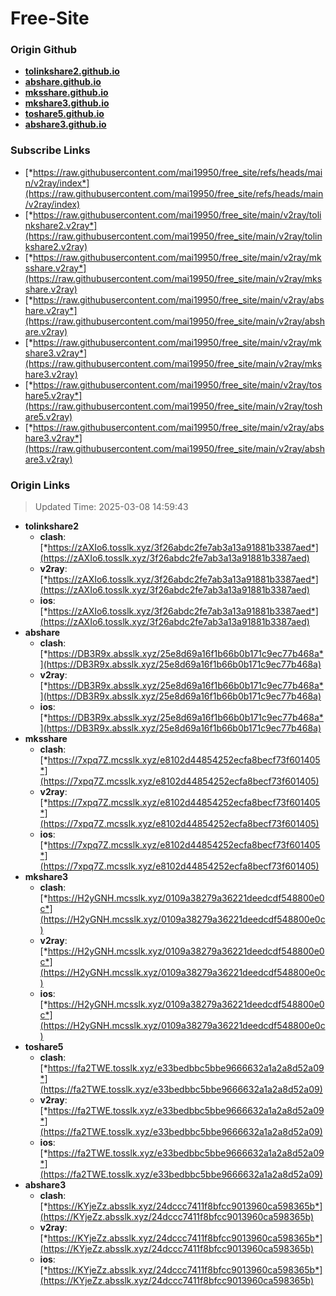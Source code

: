 # Free-Site

### Origin Github

- [**tolinkshare2.github.io**](https://github.com/tolinkshare2/tolinkshare2.github.io)
- [**abshare.github.io**](https://github.com/abshare/abshare.github.io)
- [**mksshare.github.io**](https://github.com/mksshare/mksshare.github.io)
- [**mkshare3.github.io**](https://github.com/mkshare3/mkshare3.github.io)
- [**toshare5.github.io**](https://github.com/toshare5/toshare5.github.io)
- [**abshare3.github.io**](https://github.com/abshare3/abshare3.github.io)

### Subscribe Links

- [*https://raw.githubusercontent.com/mai19950/free_site/refs/heads/main/v2ray/index*](https://raw.githubusercontent.com/mai19950/free_site/refs/heads/main/v2ray/index)
- [*https://raw.githubusercontent.com/mai19950/free_site/main/v2ray/tolinkshare2.v2ray*](https://raw.githubusercontent.com/mai19950/free_site/main/v2ray/tolinkshare2.v2ray)
- [*https://raw.githubusercontent.com/mai19950/free_site/main/v2ray/mksshare.v2ray*](https://raw.githubusercontent.com/mai19950/free_site/main/v2ray/mksshare.v2ray)
- [*https://raw.githubusercontent.com/mai19950/free_site/main/v2ray/abshare.v2ray*](https://raw.githubusercontent.com/mai19950/free_site/main/v2ray/abshare.v2ray)
- [*https://raw.githubusercontent.com/mai19950/free_site/main/v2ray/mkshare3.v2ray*](https://raw.githubusercontent.com/mai19950/free_site/main/v2ray/mkshare3.v2ray)
- [*https://raw.githubusercontent.com/mai19950/free_site/main/v2ray/toshare5.v2ray*](https://raw.githubusercontent.com/mai19950/free_site/main/v2ray/toshare5.v2ray)
- [*https://raw.githubusercontent.com/mai19950/free_site/main/v2ray/abshare3.v2ray*](https://raw.githubusercontent.com/mai19950/free_site/main/v2ray/abshare3.v2ray)

### Origin Links

> Updated Time: 2025-03-08 14:59:43

- **tolinkshare2**
  - **clash**: [*https://zAXIo6.tosslk.xyz/3f26abdc2fe7ab3a13a91881b3387aed*](https://zAXIo6.tosslk.xyz/3f26abdc2fe7ab3a13a91881b3387aed)
  - **v2ray**: [*https://zAXIo6.tosslk.xyz/3f26abdc2fe7ab3a13a91881b3387aed*](https://zAXIo6.tosslk.xyz/3f26abdc2fe7ab3a13a91881b3387aed)
  - **ios**: [*https://zAXIo6.tosslk.xyz/3f26abdc2fe7ab3a13a91881b3387aed*](https://zAXIo6.tosslk.xyz/3f26abdc2fe7ab3a13a91881b3387aed)
- **abshare**
  - **clash**: [*https://DB3R9x.absslk.xyz/25e8d69a16f1b66b0b171c9ec77b468a*](https://DB3R9x.absslk.xyz/25e8d69a16f1b66b0b171c9ec77b468a)
  - **v2ray**: [*https://DB3R9x.absslk.xyz/25e8d69a16f1b66b0b171c9ec77b468a*](https://DB3R9x.absslk.xyz/25e8d69a16f1b66b0b171c9ec77b468a)
  - **ios**: [*https://DB3R9x.absslk.xyz/25e8d69a16f1b66b0b171c9ec77b468a*](https://DB3R9x.absslk.xyz/25e8d69a16f1b66b0b171c9ec77b468a)
- **mksshare**
  - **clash**: [*https://7xpq7Z.mcsslk.xyz/e8102d44854252ecfa8becf73f601405*](https://7xpq7Z.mcsslk.xyz/e8102d44854252ecfa8becf73f601405)
  - **v2ray**: [*https://7xpq7Z.mcsslk.xyz/e8102d44854252ecfa8becf73f601405*](https://7xpq7Z.mcsslk.xyz/e8102d44854252ecfa8becf73f601405)
  - **ios**: [*https://7xpq7Z.mcsslk.xyz/e8102d44854252ecfa8becf73f601405*](https://7xpq7Z.mcsslk.xyz/e8102d44854252ecfa8becf73f601405)
- **mkshare3**
  - **clash**: [*https://H2yGNH.mcsslk.xyz/0109a38279a36221deedcdf548800e0c*](https://H2yGNH.mcsslk.xyz/0109a38279a36221deedcdf548800e0c)
  - **v2ray**: [*https://H2yGNH.mcsslk.xyz/0109a38279a36221deedcdf548800e0c*](https://H2yGNH.mcsslk.xyz/0109a38279a36221deedcdf548800e0c)
  - **ios**: [*https://H2yGNH.mcsslk.xyz/0109a38279a36221deedcdf548800e0c*](https://H2yGNH.mcsslk.xyz/0109a38279a36221deedcdf548800e0c)
- **toshare5**
  - **clash**: [*https://fa2TWE.tosslk.xyz/e33bedbbc5bbe9666632a1a2a8d52a09*](https://fa2TWE.tosslk.xyz/e33bedbbc5bbe9666632a1a2a8d52a09)
  - **v2ray**: [*https://fa2TWE.tosslk.xyz/e33bedbbc5bbe9666632a1a2a8d52a09*](https://fa2TWE.tosslk.xyz/e33bedbbc5bbe9666632a1a2a8d52a09)
  - **ios**: [*https://fa2TWE.tosslk.xyz/e33bedbbc5bbe9666632a1a2a8d52a09*](https://fa2TWE.tosslk.xyz/e33bedbbc5bbe9666632a1a2a8d52a09)
- **abshare3**
  - **clash**: [*https://KYjeZz.absslk.xyz/24dccc7411f8bfcc9013960ca598365b*](https://KYjeZz.absslk.xyz/24dccc7411f8bfcc9013960ca598365b)
  - **v2ray**: [*https://KYjeZz.absslk.xyz/24dccc7411f8bfcc9013960ca598365b*](https://KYjeZz.absslk.xyz/24dccc7411f8bfcc9013960ca598365b)
  - **ios**: [*https://KYjeZz.absslk.xyz/24dccc7411f8bfcc9013960ca598365b*](https://KYjeZz.absslk.xyz/24dccc7411f8bfcc9013960ca598365b)
